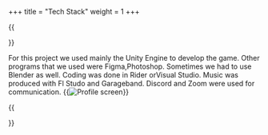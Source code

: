 +++
title = "Tech Stack"
weight = 1
+++

{{<section title="Tech Stack">}}
	


For this project we used mainly the Unity Engine to develop the game.
Other programs that we used were Figma,Photoshop. Sometimes we had to use Blender as well. Coding was done in Rider orVisual Studio. Music was produced with Fl Studo and Garageband.
Discord and Zoom were used for communication.
{{<image src="Tech.png" alt="Profile screen" caption="Tech Stack">}}



{{</section>}}